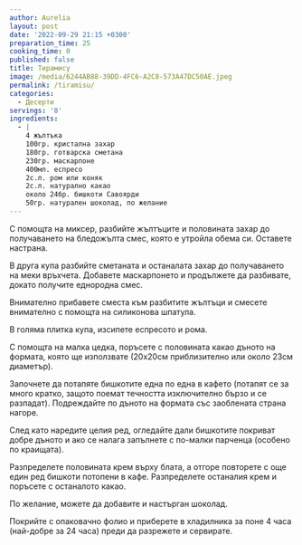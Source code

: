 ```yaml
---
author: Aurelia
layout: post
date: '2022-09-29 21:15 +0300'
preparation_time: 25
cooking_time: 0
published: false
title: Тирамису
image: /media/6244AB88-39DD-4FC6-A2C8-573A47DC50AE.jpeg
permalink: /tiramisu/
categories:
  - Десерти
servings: '8'
ingredients:
  - |
    4 жълтъка
    100гр. кристална захар
    180гр. готварска сметана
    230гр. маскарпоне
    400мл. еспресо
    2с.л. ром или коняк
    2с.л. натурално какао
    около 24бр. бишкоти Савоярди
    50гр. натурален шоколад, по желание
---
```

С помощта на миксер, разбийте жълтъците и половината захар до получаването на бледожълта смес, която е утройла обема си. Оставете настрана.

В друга купа разбийте сметаната и останалата захар до получаването на меки връхчета. Добавете маскарпонето и продължете да разбивате, докато получите еднородна смес. 

Внимателно прибавете сместа към разбитите жълтъци и смесете внимателно с помощта на силиконова шпатула.

В голяма плитка купа, изсипете еспресото и рома.

С помощта на малка цедка, поръсете с половината какао дъното на формата, която ще използвате (20х20см приблизително или около 23см диаметър).

Започнете да потапяте бишкотите една по една в кафето (потапят се за много кратко, защото поемат течността изключително бързо и се разпадат). Подреждайте по дъното на формата със заоблената страна нагоре. 

След като наредите целия ред, огледайте дали бишкотите покриват добре дъното и ако се налага запълнете с по-малки парченца (особено по краищата). 

Разпределете половината крем върху блата, а отгоре повторете с още един ред бишкоти потопени в кафе. Разпределете останалия крем и поръсете с останалото какао. 

По желание, можете да добавите и настърган шоколад.

Покрийте с опаковачно фолио и приберете в хладилника за поне 4 часа (най-добре за 24 часа) преди да разрежете и сервирате. 

